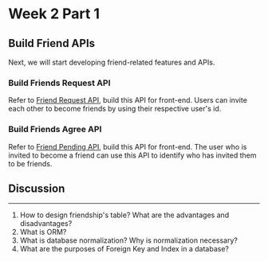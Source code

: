 # Week 2 Part 1

## Build Friend APIs

Next, we will start developing friend-related features and APIs.


### Build Friends Request API

Refer to [Friend Request API](https://github.com/AppWorks-School-Materials/API-Doc/tree/master/Canchu#friends-request-api), build this API for front-end. Users can invite each other to become friends by using their respective user's id.


### Build Friends Agree API

Refer to [Friend Pending API](https://github.com/AppWorks-School-Materials/API-Doc/tree/master/Canchu#friends-pending-api), build this API for front-end. The user who is invited to become a friend can use this API to identify who has invited them to be friends.


## Discussion
----
1. How to design friendship's table? What are the advantages and disadvantages?
2. What is ORM?
3. What is database normalization? Why is normalization necessary?
4. What are the purposes of Foreign Key and Index in a database?